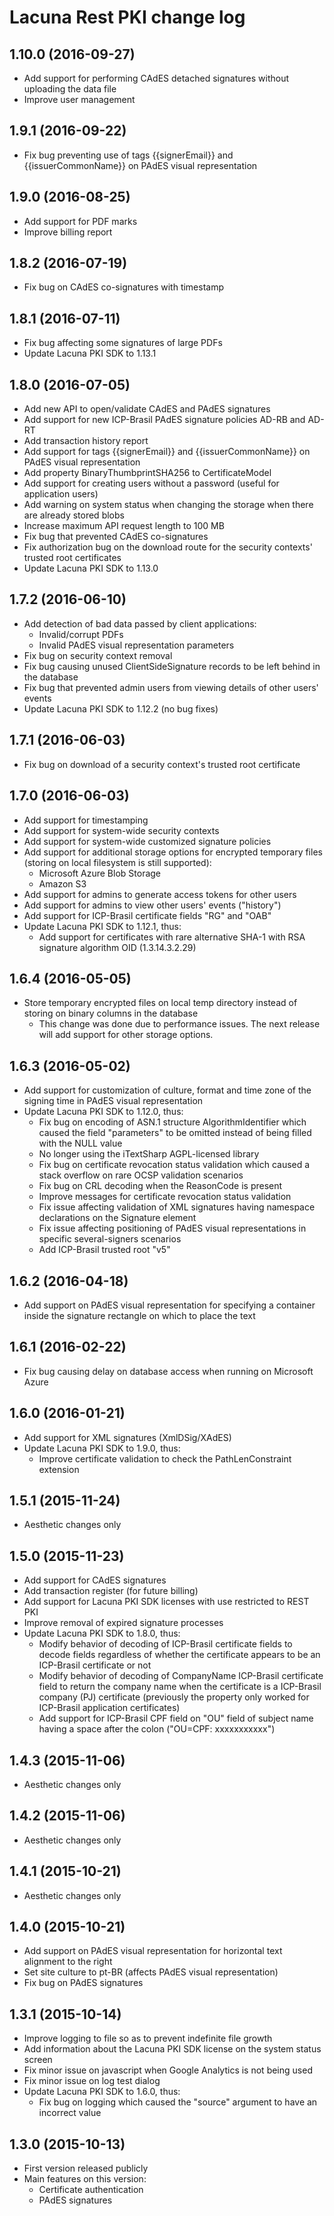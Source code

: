 Lacuna Rest PKI change log
==========================

1.10.0 (2016-09-27)
-------------------

- Add support for performing CAdES detached signatures without uploading the data file
- Improve user management

1.9.1 (2016-09-22)
------------------

- Fix bug preventing use of tags {{signerEmail}} and {{issuerCommonName}} on PAdES visual representation

1.9.0 (2016-08-25)
------------------

- Add support for PDF marks
- Improve billing report

1.8.2 (2016-07-19)
------------------

- Fix bug on CAdES co-signatures with timestamp

1.8.1 (2016-07-11)
------------------

- Fix bug affecting some signatures of large PDFs
- Update Lacuna PKI SDK to 1.13.1

1.8.0 (2016-07-05)
------------------

- Add new API to open/validate CAdES and PAdES signatures
- Add support for new ICP-Brasil PAdES signature policies AD-RB and AD-RT
- Add transaction history report
- Add support for tags {{signerEmail}} and {{issuerCommonName}} on PAdES visual representation
- Add property BinaryThumbprintSHA256 to CertificateModel
- Add support for creating users without a password (useful for application users)
- Add warning on system status when changing the storage when there are already stored blobs
- Increase maximum API request length to 100 MB
- Fix bug that prevented CAdES co-signatures
- Fix authorization bug on the download route for the security contexts' trusted root certificates
- Update Lacuna PKI SDK to 1.13.0

1.7.2 (2016-06-10)
------------------

- Add detection of bad data passed by client applications:
	- Invalid/corrupt PDFs
	- Invalid PAdES visual representation parameters
- Fix bug on security context removal
- Fix bug causing unused ClientSideSignature records to be left behind in the database
- Fix bug that prevented admin users from viewing details of other users' events
- Update Lacuna PKI SDK to 1.12.2 (no bug fixes)

1.7.1 (2016-06-03)
------------------

- Fix bug on download of a security context's trusted root certificate

1.7.0 (2016-06-03)
------------------

- Add support for timestamping
- Add support for system-wide security contexts
- Add support for system-wide customized signature policies
- Add support for additional storage options for encrypted temporary files (storing on local filesystem is still supported):
	- Microsoft Azure Blob Storage
	- Amazon S3
- Add support for admins to generate access tokens for other users
- Add support for admins to view other users' events ("history")
- Add support for ICP-Brasil certificate fields "RG" and "OAB"
- Update Lacuna PKI SDK to 1.12.1, thus:
	- Add support for certificates with rare alternative SHA-1 with RSA signature algorithm OID (1.3.14.3.2.29)


1.6.4 (2016-05-05)
------------------

- Store temporary encrypted files on local temp directory instead of storing on binary columns in the database
	- This change was done due to performance issues. The next release will add support for other storage options.

1.6.3 (2016-05-02)
------------------

- Add support for customization of culture, format and time zone of the signing time in PAdES visual representation
- Update Lacuna PKI SDK to 1.12.0, thus:
	- Fix bug on encoding of ASN.1 structure AlgorithmIdentifier which caused the field "parameters" to be omitted instead
	  of being filled with the NULL value
	- No longer using the iTextSharp AGPL-licensed library
	- Fix bug on certificate revocation status validation which caused a stack overflow on rare OCSP validation scenarios
	- Fix bug on CRL decoding when the ReasonCode is present
	- Improve messages for certificate revocation status validation
	- Fix issue affecting validation of XML signatures having namespace declarations on the Signature element
	- Fix issue affecting positioning of PAdES visual representations in specific several-signers scenarios
	- Add ICP-Brasil trusted root "v5"


1.6.2 (2016-04-18)
------------------

- Add support on PAdES visual representation for specifying a container inside the signature rectangle on which to place the text


1.6.1 (2016-02-22)
------------------

- Fix bug causing delay on database access when running on Microsoft Azure


1.6.0 (2016-01-21)
------------------

- Add support for XML signatures (XmlDSig/XAdES)
- Update Lacuna PKI SDK to 1.9.0, thus:
	- Improve certificate validation to check the PathLenConstraint extension


1.5.1 (2015-11-24)
------------------

- Aesthetic changes only


1.5.0 (2015-11-23)
------------------

- Add support for CAdES signatures
- Add transaction register (for future billing)
- Add support for Lacuna PKI SDK licenses with use restricted to REST PKI
- Improve removal of expired signature processes
- Update Lacuna PKI SDK to 1.8.0, thus:
	- Modify behavior of decoding of ICP-Brasil certificate fields to decode fields regardless of whether the
	  certificate appears to be an ICP-Brasil certificate or not
	- Modify behavior of decoding of CompanyName ICP-Brasil certificate field to return the company name when the certificate is
	  a ICP-Brasil company (PJ) certificate (previously the property only worked for ICP-Brasil application certificates)
	- Add support for ICP-Brasil CPF field on "OU" field of subject name having a space after the colon ("OU=CPF: xxxxxxxxxxx")

	
1.4.3 (2015-11-06)
------------------

- Aesthetic changes only


1.4.2 (2015-11-06)
------------------

- Aesthetic changes only


1.4.1 (2015-10-21)
------------------

- Aesthetic changes only


1.4.0 (2015-10-21)
------------------

- Add support on PAdES visual representation for horizontal text alignment to the right
- Set site culture to pt-BR (affects PAdES visual representation)
- Fix bug on PAdES signatures


1.3.1 (2015-10-14)
------------------

- Improve logging to file so as to prevent indefinite file growth
- Add information about the Lacuna PKI SDK license on the system status screen
- Fix minor issue on javascript when Google Analytics is not being used
- Fix minor issue on log test dialog
- Update Lacuna PKI SDK to 1.6.0, thus:
	- Fix bug on logging which caused the "source" argument to have an incorrect value

1.3.0 (2015-10-13)
------------------

- First version released publicly
- Main features on this version:
	- Certificate authentication
	- PAdES signatures
